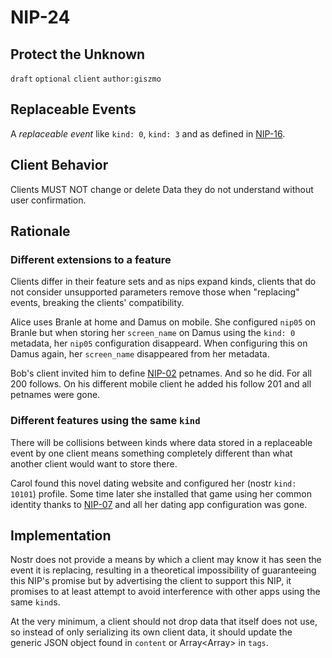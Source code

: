 NIP-24
======

Protect the Unknown
-------------------

`draft` `optional` `client` `author:giszmo`

## Replaceable Events

A *replaceable event* like `kind: 0`, `kind: 3` and as defined in
[NIP-16](16.md).

## Client Behavior

Clients MUST NOT change or delete Data they do not understand without user
confirmation.

Rationale
---------

### Different extensions to a feature

Clients differ in their feature sets and as nips expand kinds, clients that do
not consider unsupported parameters remove those when "replacing" events,
breaking the clients' compatibility.

Alice uses Branle at home and Damus on mobile. She configured `nip05` on Branle
but when storing her `screen_name` on Damus using the `kind: 0` metadata, her
`nip05` configuration disappeard. When configuring this on Damus again, her
`screen_name` disappeared from her metadata.

Bob's client invited him to define [NIP-02](02.md) petnames. And so he did. For
all 200 follows. On his different mobile client he added his follow 201 and all
petnames were gone.

### Different features using the same `kind`

There will be collisions between kinds where data stored in a replaceable event
by one client means something completely different than what another client
would want to store there.

Carol found this novel dating website and configured her (nostr `kind: 10101`)
profile. Some time later she installed that game using her common identity
thanks to [NIP-07](07.md) and all her dating app configuration was gone.

Implementation
--------------

Nostr does not provide a means by which a client may know it has seen the event
it is replacing, resulting in a theoretical impossibility of guaranteeing this
NIP's promise but by advertising the client to support this NIP, it promises to
at least attempt to avoid interference with other apps using the same `kind`s.

At the very minimum, a client should not drop data that itself does not use, so
instead of only serializing its own client data, it should update the generic
JSON object found in `content` or Array<Array<String>> in `tags`.
